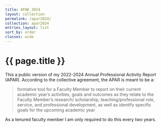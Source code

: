 ```yaml
---
title: APAR 2024
layout: collection
permalink: /apar2024/
collection: apar2024
entries_layout: list
sort_by: order
classes: wide
---
```


# {{ page.title }}

This a public version of my 2022-2024 Annual Professional Activity Report (APAR). According to the collective agreement, the APAR is meant to be a: 

>formative tool for a Faculty Member to report on their current academic
year’s activities, goals and outcomes as they relate to the Faculty Member’s research/
scholarship, teaching/professional role, service, and professional development, as well as
identify specific goals for the upcoming academic year

As a tenured faculty member I am only required to do this every two years. 


